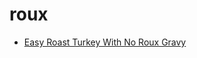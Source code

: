 # roux

 * [Easy Roast Turkey With No Roux Gravy](index/e/easy-roast-turkey-with-no-roux-gravy.json)
